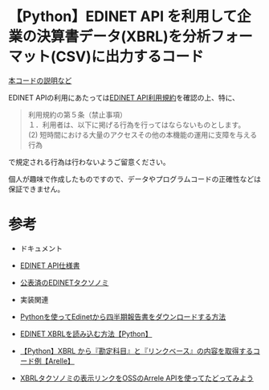 # **【Python】EDINET API を利用して企業の決算書データ(XBRL)を分析フォーマット(CSV)に出力するコード** 

[本コードの説明など](https://cdle.jp/blogs/09e79f64876f)  
  
EDINET APIの利用にあたっては[EDINET API利用規約](https://disclosure.edinet-fsa.go.jp/EKW0EZ0015.html)を確認の上、特に、
> 利用規約の第５条（禁止事項）  
> １．利用者は、以下に掲げる行為を行ってはならないものとします。  
> (2) 短時間における大量のアクセスその他の本機能の運用に支障を与える行為  

で規定される行為は行わないようご留意ください。  
  
個人が趣味で作成したものですので、データやプログラムコードの正確性などは保証できません。  


# 参考
*   ドキュメント
 *   [EDINET API仕様書](https://disclosure.edinet-fsa.go.jp/EKW0EZ0015.html)
 *   [公表済のEDINETタクソノミ](https://www.fsa.go.jp/search/index.html)

*   実装関連  
 *   [Pythonを使ってEdinetから四半期報告書をダウンロードする方法](https://qlitre-weblog.com/how-to-get-financial-infomation-using-python/)
 *   [EDINET XBRLを読み込む方法【Python】](https://srbrnote.work/archives/1236)
 *   [【Python】XBRL から『勘定科目』と『リンクベース』の内容を取得するコード例【Arelle】](https://srbrnote.work/archives/5611)
 *   [XBRLタクソノミの表示リンクをOSSのArrele APIを使ってたどってみよう](https://qiita.com/XBRLJapan/items/856cd4504b316f18b8b5)
